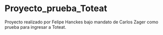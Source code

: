 # Proyecto_prueba_Toteat
Proyecto realizado por Felipe Hanckes bajo mandato de Carlos Zager como prueba para ingresar a Toteat.
